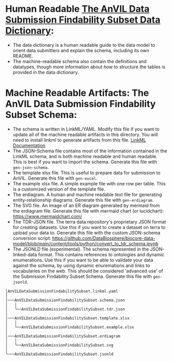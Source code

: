 # Human Readable [The AnVIL Data Submission Findability Subset Data Dictionary](https://docs.google.com/spreadsheets/d/1D0L5wm5pnpLKYqakYm9tyy-VmP5oJmGR/edit?usp=sharing&ouid=102875356054992937278&rtpof=true&sd=true):
   * The data dictionary is a human readable guide to the data model to orient data submitters and explain the schema, including its own README.
   * The machine-readable schema also contain the definitions and datatypes, though more information about *how* to structure the tables is provided in the data dictionary.

# Machine Readable Artifacts: The AnVIL Data Submission Findability Subset Schema:
   * The schema is written in LinkML/YAML. Modify this file if you want to update all of the machine readable artifacts in this directory. You will need to install linkml to generate artifacts from this file. [LinkML Documentation](linkml.io)
   * The JSON-Schema file contains most of the information contained in the LinkML schema, and is both machine readable and human readable. This is best if you want to import the schema. Generate this file with `gen-json-schema`.
   * The template xlsx file. This is useful to prepare data for submission to AnVIL. Generate this file with `gen-excel`.
   * The example xlsx file. A simple example file with one row per table. This is a customized version of the template file.
   * The erdiagram. A human and machine readable text file for generating entity-relationship diagrams. Generate this file with `gen-erdiagram`.
   * The SVG file. An image of an ER diagram generated by mermaid from the erdiagram file. Generate this file with mermaid chart (or lucidchart): https://www.mermaidchart.com/ 
   * The TDR-JSON file. The terra data repository's proprietary JSON format for creating datasets. Use this if you want to create a dataset on terra to upload your data to. Generate this file with the custom JSON-schema conversion script: https://github.com/DataBiosphere/biocore-data-model/blob/main/content/tools/python/convert_to_tdr_schema.ipynb
   * The JSONLD file (experimental). The schema represented in the JSON-linked-data format. This contains references to ontologies and dynamic enumerations. Use this if you want to be able to validate your data against the schema, by using dynamic enuremations and links to vocabularies on the web. This should be considered 'advanced use' of the Submission Findability Subset Schema. Generate this file with `gen-jsonld`.

    │AnVILDataSubmissionFindabilitySubset.linkml.yaml                           
    │                                                                           
    │───AnVILDataSubmissionFindabilitySubset.schema.json                        
    │   │                                                                       
    │   └──AnVILDataSubmissionFindabilitySubset.tdr.json                        
    │                                                                           
    │───AnVILDataSubmissionFindabilitySubset.template.xlsx
    │   │                                                                       
    │   └──AnVILDataSubmissionFindabilitySubset.example.xlsx     
    │                                                                           
    │───AnVILDataSubmissionFindabilitySubset.erdiagram                          
    │   │                                                                       
    │   └──AnVILDataSubmissionFindabilitySubset.svg                             
    │                                                                           
    └───AnVILDataSubmissionFindabilitySubset.jsonld   
